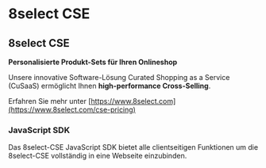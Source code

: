 # 8select CSE

## 8select CSE

**Personalisierte Produkt-Sets für Ihren Onlineshop**

Unsere innovative Software-Lösung Curated Shopping as a Service \(CuSaaS\) ermöglicht Ihnen **high-performance Cross-Selling**.

Erfahren Sie mehr unter [https://www.8select.com](https://www.8select.com/cse-pricing)

### JavaScript SDK

Das 8select-CSE JavaScript SDK bietet alle clientseitigen Funktionen um die 8select-CSE vollständig in eine Webseite einzubinden.

